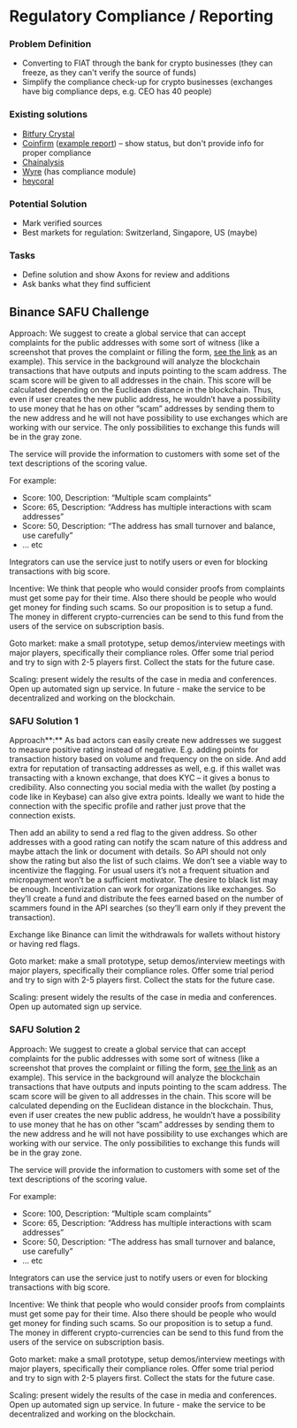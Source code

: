 # Regulatory Compliance / Reporting

### Problem Definition

* Converting to FIAT through the bank for crypto businesses \(they can freeze, as they can't verify the source of funds\)
* Simplify the compliance check-up for crypto businesses \(exchanges have big compliance deps, e.g. CEO has 40 people\)

### Existing solutions

* [Bitfury Crystal](https://crystalblockchain.com/)
* [Coinfirm](https://www.coinfirm.com) \([example report](https://drive.google.com/open?id=1Nuxbz_E9k9VxLifZUO0yhEna9tHOgr4g)\) – show status, but don't provide info for proper compliance
* [Chainalysis](https://www.chainalysis.com/)
* [Wyre](http://sendwyre.com/) \(has compliance module\)
* [heycoral](https://heycoral.com/)

### Potential Solution

* Mark verified sources
* Best markets for regulation: Switzerland, Singapore, US \(maybe\) 

### Tasks

* Define solution and show Axons for review and additions
* Ask banks what they find sufficient

## Binance SAFU Challenge

Approach: We suggest to create a global service that can accept complaints for the public addresses with some sort of witness \(like a screenshot that proves the complaint or filling the form, [see the link](https://www.scamwatch.gov.au/report-a-scam) as an example\). This service in the background will analyze the blockchain transactions that have outputs and inputs pointing to the scam address. The scam score will be given to all addresses in the chain. This score will be calculated depending on the Euclidean distance in the blockchain. Thus, even if user creates the new public address, he wouldn’t have a possibility to use money that he has on other “scam” addresses by sending them to the new address and he will not have possibility to use exchanges which are working with our service. The only possibilities to exchange this funds will be in the gray zone.

The service will provide the information to customers with some set of the text descriptions of the scoring value.

For example:

* Score: 100, Description: “Multiple scam complaints”
* Score: 65, Description: “Address has multiple interactions with scam addresses”
* Score: 50, Description: “The address has small turnover and balance, use carefully”
* … etc

Integrators can use the service just to notify users or even for blocking transactions with big score.

Incentive: We think that people who would consider proofs from complaints must get some pay for their time. Also there should be people who would get money for finding such scams. So our proposition is to setup a fund. The money in different crypto-currencies can be send to this fund from the users of the service on subscription basis.

Goto market: make a small prototype, setup demos/interview meetings with major players, specifically their compliance roles. Offer some trial period and try to sign with 2-5 players first. Collect the stats for the future case.

Scaling: present widely the results of the case in media and conferences. Open up automated sign up service. In future - make the service to be decentralized and working on the blockchain.

### SAFU Solution 1

Approach**:** As bad actors can easily create new addresses we suggest to measure positive rating instead of negative. E.g. adding points for transaction history based on volume and frequency on the on side. And add extra for reputation of transacting addresses as well, e.g. if this wallet was transacting with a known exchange, that does KYC – it gives a bonus to credibility. Also connecting you social media with the wallet \(by posting a code like in Keybase\) can also give extra points. Ideally we want to hide the connection with the specific profile and rather just prove that the connection exists.

Then add an ability to send a red flag to the given address. So other addresses with a good rating can notify the scam nature of this address and maybe attach the link or document with details. So API should not only show the rating but also the list of such claims. We don’t see a viable way to incentivize the flagging. For usual users it’s not a frequent situation and micropayment won’t be a sufficient motivator. The desire to black list may be enough. Incentivization can work for organizations like exchanges. So they’ll create a fund and distribute the fees earned based on the number of scammers found in the API searches \(so they’ll earn only if they prevent the transaction\).

Exchange like Binance can limit the withdrawals for wallets without history or having red flags.

Goto market: make a small prototype, setup demos/interview meetings with major players, specifically their compliance roles. Offer some trial period and try to sign with 2-5 players first. Collect the stats for the future case.

Scaling: present widely the results of the case in media and conferences. Open up automated sign up service.

### SAFU Solution **2**

Approach: We suggest to create a global service that can accept complaints for the public addresses with some sort of witness \(like a screenshot that proves the complaint or filling the form, [see the link](https://www.scamwatch.gov.au/report-a-scam) as an example\). This service in the background will analyze the blockchain transactions that have outputs and inputs pointing to the scam address. The scam score will be given to all addresses in the chain. This score will be calculated depending on the Euclidean distance in the blockchain. Thus, even if user creates the new public address, he wouldn’t have a possibility to use money that he has on other “scam” addresses by sending them to the new address and he will not have possibility to use exchanges which are working with our service. The only possibilities to exchange this funds will be in the gray zone.

The service will provide the information to customers with some set of the text descriptions of the scoring value.

For example:

* Score: 100, Description: “Multiple scam complaints”
* Score: 65, Description: “Address has multiple interactions with scam addresses”
* Score: 50, Description: “The address has small turnover and balance, use carefully”
* … etc

Integrators can use the service just to notify users or even for blocking transactions with big score.

Incentive: We think that people who would consider proofs from complaints must get some pay for their time. Also there should be people who would get money for finding such scams. So our proposition is to setup a fund. The money in different crypto-currencies can be send to this fund from the users of the service on subscription basis.

Goto market: make a small prototype, setup demos/interview meetings with major players, specifically their compliance roles. Offer some trial period and try to sign with 2-5 players first. Collect the stats for the future case.

Scaling: present widely the results of the case in media and conferences. Open up automated sign up service. In future - make the service to be decentralized and working on the blockchain.

